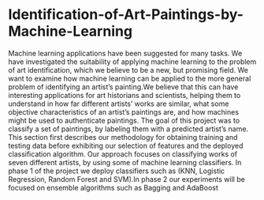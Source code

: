# Identification-of-Art-Paintings-by-Machine-Learning
Machine learning applications have been suggested for many tasks. We have investigated the suitability of applying machine learning to the problem of art identification, which we believe to be a new, but promising field. We want to examine how machine learning can be applied to the more general problem of identifying an artist’s painting.We believe that this can have interesting applications for art historians and scientists, helping them to understand in how far different artists’ works are similar, what some objective characteristics of an artist’s paintings are, and how machines might be used to authenticate paintings. The goal of this project was to classify a set of paintings, by labeling them with a predicted artist’s name. This section first describes our methodology for obtaining training and testing data before exhibiting our selection of features and the deployed classification algorithm. Our approach focuses on classifying works of seven different artists, by using some of machine learning classifiers. In phase 1 of the project we deploy classifiers such as (KNN, Logistic Regression, Random Forest and SVM).In phase 2 our experiments will be focused on ensemble algorithms such as Bagging and AdaBoost
